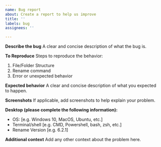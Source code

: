 ```yaml
---
name: Bug report
about: Create a report to help us improve
title: ''
labels: bug
assignees: ''

---
```


**Describe the bug**
A clear and concise description of what the bug is.

**To Reproduce**
Steps to reproduce the behavior:
1. File/Folder Structure
2. Rename command
3. Error or unexpected behavior

**Expected behavior**
A clear and concise description of what you expected to happen.

**Screenshots**
If applicable, add screenshots to help explain your problem.

**Desktop (please complete the following information):**
 - OS: [e.g. Windows 10, MacOS, Ubuntu, etc.]
 - Terminal/shell [e.g. CMD, Powershell, bash, zsh, etc.]
 - Rename Version [e.g. 6.2.1]

**Additional context**
Add any other context about the problem here.
